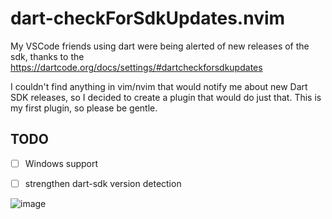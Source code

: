 # dart-checkForSdkUpdates.nvim

My VSCode friends using dart were being alerted of new releases of the sdk, thanks to the https://dartcode.org/docs/settings/#dartcheckforsdkupdates

I couldn't find anything in vim/nvim that would notify me about new Dart SDK releases, so I decided to create a plugin that would do just that. This is my first plugin, so please be gentle.

## TODO

- [ ] Windows support
- [ ] strengthen dart-sdk version detection


![image](https://github.com/user-attachments/assets/39ca9324-2faf-45ad-ad5a-457e800eca45)

